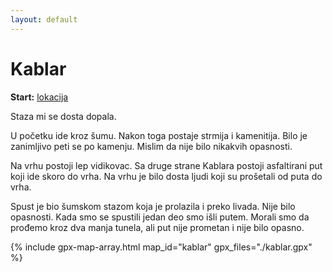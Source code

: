 ```yaml
---
layout: default
---
```


# Kablar

**Start:** [lokacija](https://maps.app.goo.gl/viExKSrjJDu8JQrx9)

Staza mi se dosta dopala.

U početku ide kroz šumu.
Nakon toga postaje strmija i kamenitija.
Bilo je zanimljivo peti se po kamenju.
Mislim da nije bilo nikakvih opasnosti.

Na vrhu postoji lep vidikovac.
Sa druge strane Kablara postoji asfaltirani put koji ide skoro do vrha.
Na vrhu je bilo dosta ljudi koji su prošetali od puta do vrha.

Spust je bio šumskom stazom koja je prolazila i preko livada.
Nije bilo opasnosti.
Kada smo se spustili jedan deo smo išli putem.
Morali smo da prođemo kroz dva manja tunela, ali put nije prometan i nije bilo opasno.

{% include gpx-map-array.html map_id="kablar" gpx_files="./kablar.gpx" %}